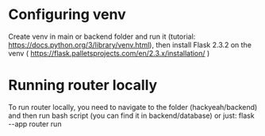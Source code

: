 # Configuring venv
Create venv in main or backend folder and run it (tutorial: https://docs.python.org/3/library/venv.html), then install Flask 2.3.2 on the venv ( https://flask.palletsprojects.com/en/2.3.x/installation/ )

# Running router locally
To run router locally, you need to navigate to the folder (hackyeah/backend) and then run bash script (you can find it in backend/database) or just:
flask --app router run